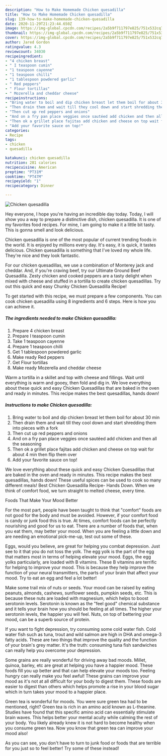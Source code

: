 ```yaml
---
description: "How to Make Homemade Chicken quesadilla"
title: "How to Make Homemade Chicken quesadilla"
slug: 139-how-to-make-homemade-chicken-quesadilla
date: 2020-11-29T21:23:44.650Z
image: https://img-global.cpcdn.com/recipes/2a5b9f711797e825/751x532cq70/chicken-quesadilla-recipe-main-photo.jpg
thumbnail: https://img-global.cpcdn.com/recipes/2a5b9f711797e825/751x532cq70/chicken-quesadilla-recipe-main-photo.jpg
cover: https://img-global.cpcdn.com/recipes/2a5b9f711797e825/751x532cq70/chicken-quesadilla-recipe-main-photo.jpg
author: Jared Gordon
ratingvalue: 4.3
reviewcount: 34030
recipeingredient:
- "4 chicken breast"
- " I teaspoon cumin"
- "1 teaspoon cayenne"
- "1 teaspoon chilli"
- "1 tablespoon powdered garlic"
- " Red peppers"
- " Flour tortillas"
- " Mozerella and cheddar cheese"
recipeinstructions:
- "Bring water to boil and dip chicken breast let them boil for about 30 min"
- "Then drain them and wait till they cool down and start shredding them into pieces with a fork"
- "Then cut up red peppers and onions"
- "And on a fry pan place veggies once sautéed add chicken and then all the seasoning"
- "Then ok a grillet place fajitas add chicken and cheese on top wait for about 4 min then flip them over"
- "Add your favorite sauce on top!"
categories:
- Recipe
tags:
- chicken
- quesadilla

katakunci: chicken quesadilla 
nutrition: 281 calories
recipecuisine: American
preptime: "PT31M"
cooktime: "PT47M"
recipeyield: "1"
recipecategory: Dinner

---
```



![Chicken quesadilla](https://img-global.cpcdn.com/recipes/2a5b9f711797e825/751x532cq70/chicken-quesadilla-recipe-main-photo.jpg)

Hey everyone, I hope you're having an incredible day today. Today, I will show you a way to prepare a distinctive dish, chicken quesadilla. It is one of my favorites food recipes. For mine, I am going to make it a little bit tasty. This is gonna smell and look delicious.

Chicken quesadilla is one of the most popular of current trending foods in the world. It is enjoyed by millions every day. It's easy, it is quick, it tastes delicious. Chicken quesadilla is something that I've loved my whole life. They're nice and they look fantastic.

For our chicken quesadillas, we use a combination of Monterey jack and cheddar. And, if you&#39;re craving beef, try our Ultimate Ground Beef Quesadilla. Zesty chicken and cooked peppers are a tasty delight when mixed with cheese and stuffed in a tortilla to create chicken quesadillas. Try out this quick and easy Chunky Chicken Quesadilla Recipe!


To get started with this recipe, we must prepare a few components. You can cook chicken quesadilla using 8 ingredients and 6 steps. Here is how you can achieve it.

<!--inarticleads1-->

##### The ingredients needed to make Chicken quesadilla:

1. Prepare 4 chicken breast
1. Prepare  I teaspoon cumin
1. Take 1 teaspoon cayenne
1. Prepare 1 teaspoon chilli
1. Get 1 tablespoon powdered garlic
1. Make ready  Red peppers
1. Get  Flour tortillas
1. Make ready  Mozerella and cheddar cheese


Warm a tortilla in a skillet and top with cheese and fillings. Wait until everything is warm and gooey, then fold and dig in. We love everything about these quick and easy Chicken Quesadillas that are baked in the oven and ready in minutes. This recipe makes the best quesadillas, hands down! 

<!--inarticleads2-->

##### Instructions to make Chicken quesadilla:

1. Bring water to boil and dip chicken breast let them boil for about 30 min
1. Then drain them and wait till they cool down and start shredding them into pieces with a fork
1. Then cut up red peppers and onions
1. And on a fry pan place veggies once sautéed add chicken and then all the seasoning
1. Then ok a grillet place fajitas add chicken and cheese on top wait for about 4 min then flip them over
1. Add your favorite sauce on top!


We love everything about these quick and easy Chicken Quesadillas that are baked in the oven and ready in minutes. This recipe makes the best quesadillas, hands down! These useful spices can be used to cook so many different meals! Best Chicken Quesadilla Recipe- Hands Down. When we think of comfort food, we turn straight to melted cheese, every time. 

Foods That Make Your Mood Better


For the most part, people have been taught to think that "comfort" foods are not good for the body and must be avoided. However, if your comfort food is candy or junk food this is true. At times, comfort foods can be perfectly nourishing and good for us to eat. There are a number of foods that, when you eat them, may better your mood. When you are feeling a little down and are needing an emotional pick-me-up, test out some of these.

Eggs, would you believe, are great for helping you combat depression. Just see to it that you do not toss the yolk. The egg yolk is the part of the egg that matters most in terms of helping elevate your mood. Eggs, the egg yolks particularly, are loaded with B vitamins. These B vitamins are terrific for helping to improve your mood. This is because they help improve the function of your neural transmitters, the parts of your brain that affect your mood. Try to eat an egg and feel a lot better!

Make some trail mix of nuts or seeds. Your mood can be raised by eating peanuts, almonds, cashews, sunflower seeds, pumpkin seeds, etc. This is because these nuts are loaded with magnesium, which helps to boost serotonin levels. Serotonin is known as the "feel good" chemical substance and it tells your brain how you should be feeling at all times. The higher your serotonin levels, the happier you will feel. Nuts, on top of bettering your mood, can be a superb source of protein.

If you want to fight depression, try consuming some cold water fish. Cold water fish such as tuna, trout and wild salmon are high in DHA and omega-3 fatty acids. These are two things that improve the quality and the function of your brain's grey matter. It's the truth: consuming tuna fish sandwiches can really help you overcome your depression. 

Some grains are really wonderful for driving away bad moods. Millet, quinoa, barley, etc are great at helping you have a happier mood. These foods fill you up better and that can help elevate your moods too. Feeling hungry can really make you feel awful! These grains can improve your mood as it's not at all difficult for your body to digest them. These foods are easier to digest than others which helps promote a rise in your blood sugar which in turn takes your mood to a happier place.

Green tea is wonderful for moods. You were sure green tea had to be mentioned, right? Green tea is rich in an amino acid known as L-theanine. Studies have found that this specific amino acid can essentially stimulate brain waves. This helps better your mental acuity while calming the rest of your body. You likely already knew it is not hard to become healthy when you consume green tea. Now you know that green tea can improve your mood also!

As you can see, you don't have to turn to junk food or foods that are terrible for you just so to feel better! Try some of these instead!


